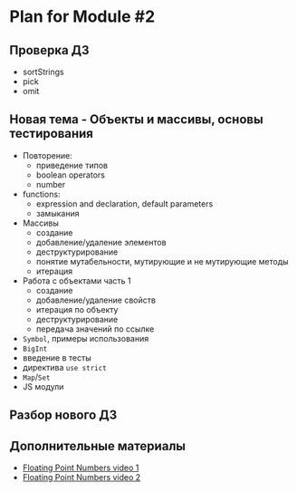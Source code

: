# Plan for Module #2

## Проверка ДЗ

* sortStrings
* pick
* omit
 
## Новая тема - Объекты и массивы, основы тестирования

* Повторение: 
  * приведение типов
  * boolean operators
  * number
* functions:
  * expression and declaration, default parameters
  * замыкания
* Массивы
  * создание
  * добавление/удаление элементов
  * деструктурирование
  * понятие мутабельности, мутирующие и не мутирующие методы   
  * итерация
* Работа с объектами часть 1
  * создание
  * добавление/удаление свойств
  * итерация по объекту
  * деструктурирование
  * передача значений по ссылке
* `Symbol`, примеры использования
* `BigInt`
* введение в тесты
* директива `use strict`
* `Map`/`Set`
* JS модули

## Разбор нового ДЗ

## Дополнительные материалы

* [Floating Point Numbers video 1](https://www.youtube.com/watch?v=PZRI1IfStY0)
* [Floating Point Numbers video 2](https://www.youtube.com/watch?v=gc1Nl3mmCuY&list=LLeysTxxGuXy4eASj01al4Eg&index=15&t=0s)
